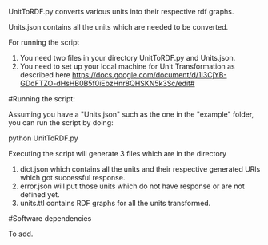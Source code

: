 UnitToRDF.py converts various units into their respective rdf graphs.

Units.json contains all the units which are needed to be converted.

For running the script
1. You need two files in your directory UnitToRDF.py  and Units.json.
2. You need to set up your local machine for Unit Transformation as described here https://docs.google.com/document/d/1I3CjYB-GDdFTZO-dHsHB0B5f0iEbzHnr8QHSKN5k3Sc/edit#

#Running the script: 

Assuming you have a "Units.json" such as the one in the "example" folder, you can run the script by doing:

 python UnitToRDF.py 
 

Executing the script will generate 3 files which are in the directory
1. dict.json which contains all the units and their respective generated URls which got successful response.
2. error.json will put those units which do not have response or are not defined yet.
3. units.ttl contains RDF graphs for all the units transformed.

#Software dependencies

To add.
